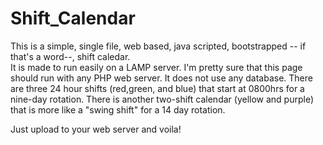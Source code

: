 # Shift_Calendar
This is a simple, single file, web based, java scripted, bootstrapped -- if that's a word--, shift caledar.  
It is made to run easily on a LAMP server.
I'm pretty sure that this page should run with any PHP web server.  It does not use any database.
There are three 24 hour shifts (red,green, and blue) that start at 0800hrs for a nine-day rotation.
There is another two-shift calendar (yellow and purple) that is more like a "swing shift" for a 14 day rotation.

Just upload to your web server and voila!


